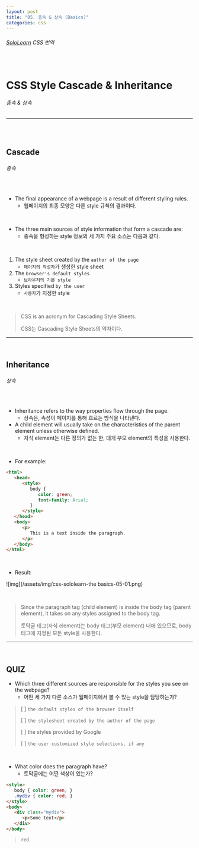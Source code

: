 ```yaml
---
layout: post
title: "05. 종속 & 상속 (Basics)"
categories: css
---
```


###### [SoloLearn](https://www.sololearn.com/) CSS 번역

<br>

# CSS Style Cascade & Inheritance

###### 종속 & 상속

------

<br>

<br>

## Cascade

###### 종속

<br>

- The final appearance of a webpage is a result of different styling rules.
  - 웹페이지의 최종 모양은 다른 style 규칙의 결과이다.

<br>

- The three main sources of style information that form a cascade are:
  - 종속을 형성하는 style 정보의 세 가지 주요 소스는 다음과 같다.

<br>

1. The style sheet created by the `author of the page`
   - `페이지의 작성자`가 생성한 style sheet
2. The `browser's default styles`
   - `브라우저의 기본 style`
3. Styles specified `by the user`
   - `사용자`가 지정한 style

<br>

> CSS is an acronym for Cascading Style Sheets.
>
> CSS는 Cascading Style Sheets의 약자이다.

------

<br>

## Inheritance

###### 상속

<br>

- Inheritance refers to the way properties flow through the page.
  - 상속은, 속성이 페이지를 통해 흐르는 방식을 나타낸다.
- A child element will usually take on the characteristics of the parent element unless otherwise defined.
  - 자식 element는 다른 정의가 없는 한, 대개 부모 element의 특성을 사용한다.

<br>

- For example:

```html
<html>
   <head>
      <style>
         body {
            color: green;
            font-family: Arial;
         }
      </style>
   </head>
   <body>
      <p>
         This is a text inside the paragraph.
      </p>
   </body>
</html>
```

<br>

- Result:

![img](/assets/img/css-sololearn-the basics-05-01.png)

<br>

> Since the paragraph tag (child element) is inside the body tag (parent element), it takes on any styles assigned to the body tag.
>
> 토막글 태그(자식 element)는 body 태그(부모 element) 내에 있으므로, body 태그에 지정된 모든 style을 사용한다.

------

<br>

## QUIZ

- Which three different sources are responsible for the styles you see on the webpage?
  - 어떤 세 가지 다른 소스가 웹페이지에서 볼 수 있는 style을 담당하는가?

> [ ] `the default styles of the browser itself`
>
> [ ] `the stylesheet created by the author of the page`
>
> [ ] the styles provided by Google
>
> [ ] `the user customized style selections, if any`

<br>

- What color does the paragraph have?
  - 토막글에는 어떤 색상이 있는가?

```html
<style>
   body { color: green; }
   .mydiv { color: red; }
</style>
<body>
   <div class="mydiv">
      <p>Some text</p>
   </div>
</body>
```

> `red`

<br>